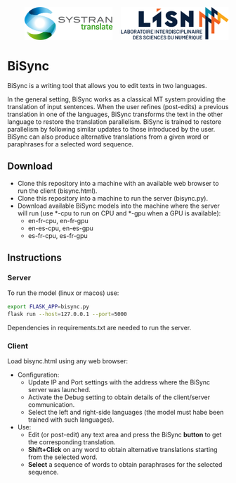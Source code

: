 <p align="right"> <img src="logos/systran-logo.svg" height="75"/> &nbsp; &nbsp; <img src="logos/lisn-logo.svg" height="75"/> </p>

# BiSync  

BiSync is a writing tool that allows you to edit texts in two languages.

In the general setting, BiSync works as a classical MT system providing the translation of input sentences. When the user refines (post-edits) a previous translation in one of the languages, BiSync transforms the text in the other language to restore the translation parallelism. BiSync is trained to restore parallelism by following similar updates to those introduced by the user. BiSync can also produce alternative translations from a given word or paraphrases for a selected word sequence. 

## Download

* Clone this repository into a machine with an available web browser to run the client (bisync.html).
* Clone this repository into a machine to run the server (bisync.py).
* Download available BiSync models into the machine where the server will run (use *-cpu to run on CPU and *-gpu when a GPU is available):
  - en-fr-cpu, en-fr-gpu
  - en-es-cpu, en-es-gpu
  - es-fr-cpu, es-fr-gpu

## Instructions

### Server

To run the model (linux or macos) use:

```bash
export FLASK_APP=bisync.py
flask run --host=127.0.0.1 --port=5000
```
Dependencies in requirements.txt are needed to run the server.

### Client

Load bisync.html using any web browser:
* Configuration:
  - Update IP and Port settings with the address where the BiSync server was launched.
  - Activate the Debug setting to obtain details of the client/server communication.
  - Select the left and right-side languages (the model must habe been trained with such languages).
* Use:
  - Edit (or post-edit) any text area and press the BiSync <b>button</b> to get the corresponding translation.
  - <b>Shift+Click</b> on any word to obtain alternative translations starting from the selected word.
  - <b>Select</b> a sequence of words to obtain paraphrases for the selected sequence.

